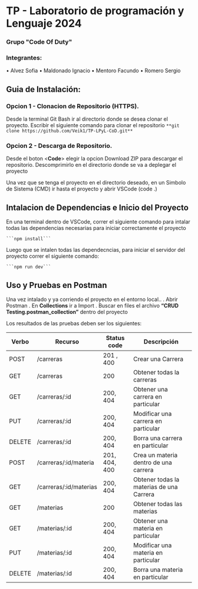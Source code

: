# TP - Laboratorio de programación y Lenguaje 2024
### Grupo **"Code Of Duty"**

### Integrantes:
• Alvez Sofia
• Maldonado Ignacio
• Mentoro Facundo
• Romero Sergio

## Guia de Instalación:

### Opcion 1 - Clonacion de Repositorio (HTTPS).  

Desde la terminal Git Bash ir al directorio donde se desea clonar el proyecto. Escribir el siguiente comando para clonar el repositorio
```**git clone https://github.com/Veik1/TP-LPyL-CoD.git**```

###  Opcion 2 - Descarga de Repositorio.

Desde el boton <**Code**> elegir la opcion Download ZIP para descargar el repositorio. Descomprimirlo en el directorio donde se va a deplegar el proyecto

Una vez que se tenga el proyecto en el directorio deseado, en un Simbolo de Sistema (CMD) ir hasta el proyecto y abrir VSCode (code .)

## Intalacion de Dependencias e Inicio del Proyecto
En una terminal dentro de VSCode, correr el siguiente comando para intalar todas las dependencias necesarias para iniciar correctamente el proyecto

	```npm install```
 
Luego que se intalen todas las dependecncias, para iniciar el servidor del proyecto correr el siguiente comando:

	```npm run dev```


## Uso y Pruebas en Postman
Una vez intalado y ya corriendo el proyecto en el entorno local..
. Abrir Postman
. En **Collections** ir a Import
. Buscar en files el archivo **“CRUD Testing.postman_collection”** dentro del proyecto

Los resultados de las pruebas deben ser los siguientes: 

|Verbo|Recurso|Status code|Descripción|
|-----|-------|-----------|-----------|
|POST|/carreras|201 , 400|Crear una Carrera|
|GET|/carreras|200|Obtener todas la carreras|
|GET|/carreras/:id|200, 404|Obtener una carrera en particular|
|PUT|/carreras/:id|200, 404|Modificar una carrera en particular|
|DELETE|/carreras/:id|200, 404|Borra una carrera en particular|
|POST|/carreras/:id/materia|201, 404, 400|Crea un materia dentro de una carrera|
|GET|/carreras/:id/materias|200, 404| Obtener todas la materias de una Carrera
|GET|/materias|200|Obtener todas las materias|
|GET|/materias/:id|200, 404|Obtener una materia en particular|
|PUT|/materias/:id|200, 404|Modificar una materia en particular|
|DELETE|/materias/:id|200, 404|Borra una materia en particular|
